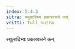 ```yaml
---
index: 5.4.3
sutra: स्थूलादिभ्यः प्रकारवचने कन्
vritti: full_sutra
---
```


स्थूलादिभ्यः प्रकारवचने कन्